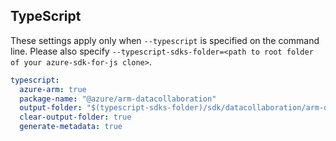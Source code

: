 ## TypeScript

These settings apply only when `--typescript` is specified on the command line.
Please also specify `--typescript-sdks-folder=<path to root folder of your azure-sdk-for-js clone>`.

``` yaml $(typescript)
typescript:
  azure-arm: true
  package-name: "@azure/arm-datacollaboration"
  output-folder: "$(typescript-sdks-folder)/sdk/datacollaboration/arm-datacollaboration"
  clear-output-folder: true
  generate-metadata: true
```
